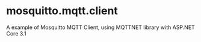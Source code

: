 # mosquitto.mqtt.client
A example of Mosquitto MQTT Client, using MQTTNET library with ASP.NET Core 3.1
